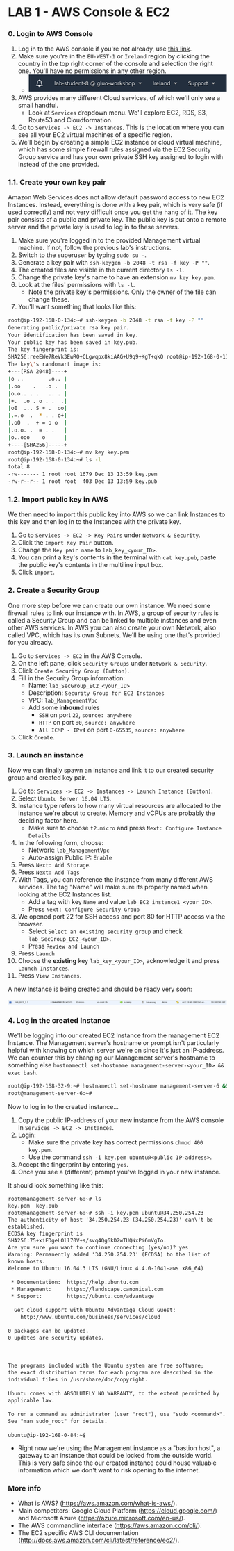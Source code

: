 # **LAB 1 - AWS Console & EC2** #
### 0. Login to AWS Console ###

1. Log in to the AWS console if you're not already, use [this link](https://gluo-workshop.signin.aws.amazon.com/console).
1. Make sure you're in the `EU-WEST-1` or `Ireland` region by clicking the country in the top right corner of the console and selection the right one. You'll have no permissions in any other region.
    * ![](../Images/RegionSelection.png?raw=true)
1. AWS provides many different Cloud services, of which we'll only see a small handful.
    * Look at `Services` dropdown menu. We'll explore EC2, RDS, S3, Route53 and Cloudformation.
1. Go to `Services -> EC2 -> Instances`. This is the location where you can see all your EC2 virtual machines of a specific region.
1. We'll begin by creating a simple EC2 instance or cloud virtual machine, which has some simple firewall rules assigned via the EC2 Security Group service and has your own private SSH key assigned to login with instead of the one provided.

### 1.1. Create your own key pair ###
Amazon Web Services does not allow default password access to new EC2 Instances. Instead, everything is done with a key pair, which is very safe (if used correctly) and not very difficult once you get the hang of it.
The key pair consists of a public and private key. The public key is put onto a remote server and the private key is used to log in to these servers.

1. Make sure you're logged in to the provided Management virtual machine. If not, follow the previous lab's instructions.
1. Switch to the superuser by typing `sudo su -`.
1. Generate a key pair with `ssh-keygen -b 2048 -t rsa -f key -P ""`.
1. The created files are visible in the current directory `ls -l`.
1. Change the private key's name to have an extension `mv key key.pem`.
1. Look at the files' permissions with `ls -l`.
    * Note the private key's permissions. Only the owner of the file can change these.
1. You'll want something that looks like this:

```bash
root@ip-192-168-0-134:~# ssh-keygen -b 2048 -t rsa -f key -P ""
Generating public/private rsa key pair.
Your identification has been saved in key.
Your public key has been saved in key.pub.
The key fingerprint is:
SHA256:reeEWe7ReVk3EwRO+CLgwqpx8kiAAG+U9q9+KgT+qkQ root@ip-192-168-0-134
The key\'s randomart image is:
+---[RSA 2048]----+
|o ..        .o.. |
|.oo    .   .o .  |
|o.o.. . .   .. . |
|+.  .o . o . .  .|
|oE  ... S + .  oo|
|.=.o  .  * . . o+|
|.oO  .  + = o o  |
|.o.o. .  = . .   |
|o..ooo    o      |
+----[SHA256]-----+
root@ip-192-168-0-134:~# mv key key.pem
root@ip-192-168-0-134:~# ls -l
total 8
-rw------- 1 root root 1679 Dec 13 13:59 key.pem
-rw-r--r-- 1 root root  403 Dec 13 13:59 key.pub
```

### 1.2. Import public key in AWS ###
We then need to import this public key into AWS so we can link Instances to this key and then log in to the Instances with the private key.

1. Go to `Services -> EC2 -> Key Pairs` under `Network & Security`.
1. Click the `Import Key Pair` button.
1. Change the `Key pair name` to `lab_key_<your_ID>`.
1. You can print a key's contents in the terminal with `cat key.pub`, paste the public key's contents in the multiline input box.
1. Click `Import`.

### 2. Create a Security Group ###
One more step before we can create our own instance. We need some firewall rules to link our instance with. In AWS, a group of security rules is called a Security Group and can be linked to multiple instances and even other AWS services. In AWS you can also create your own Network, also called VPC, which has its own Subnets. We'll be using one that's provided for you already.

1. Go to `Services -> EC2` in the AWS Console.
1. On the left pane, click `Security Groups` under `Network & Security`.
1. Click `Create Security Group (Button)`.
1. Fill in the Security Group information:
    * Name: `lab_SecGroup_EC2_<your_ID>`
    * Description: `Security Group for EC2 Instances`
    * VPC: `lab_ManagementVpc`
    * Add some **inbound** rules
        * `SSH` on port `22`, `source: anywhere`
        * `HTTP` on port `80`, `source: anywhere`
        * `All ICMP - IPv4` on port `0-65535`, `source: anywhere`
1. Click `Create`.

### 3. Launch an instance ###
Now we can finally spawn an instance and link it to our created security group and created key pair.

1. Go to: `Services -> EC2 -> Instances -> Launch Instance (Button)`.
1. Select `Ubuntu Server 16.04 LTS`.
1. Instance type refers to how many virtual resources are allocated to the instance we're about to create. Memory and vCPUs are probably the deciding factor here.
    * Make sure to choose `t2.micro` and press `Next: Configure Instance Details`
1. In the following form, choose:
    * Network: `lab_ManagementVpc`
    * Auto-assign Public IP: `Enable`
1. Press `Next: Add Storage`.
1. Press `Next: Add Tags`
1. With Tags, you can reference the instance from many different AWS services. The tag "Name" will make sure its properly named when looking at the EC2 Instances list.
    * Add a tag with key `Name` and value `lab_EC2_instance1_<your_ID>`.
    * Press `Next: Configure Security Group`
1. We opened port 22 for SSH access and port 80 for HTTP access via the browser.
    * Select `Select an existing security group` and check `lab_SecGroup_EC2_<your_ID>`.
    * Press `Review and Launch`
1. Press `Launch`
1. Choose the **existing** key `lab_key_<your_ID>`, acknowledge it and press `Launch Instances`.
1. Press `View Instances`.

A new Instance is being created and should be ready very soon:

![](../Images/EC2InstanceRecord.png?raw=true)

### 4. Log in the created Instance ###
We'll be logging into our created EC2 Instance from the management EC2 Instance. 
The Management server's hostname or prompt isn't particularly helpful with knowing on which server we're on since it's just an IP-address. We can counter this by changing our Management server's hostname to something else `hostnamectl set-hostname management-server-<your_ID> && exec bash`.

```bash
root@ip-192-168-32-9:~# hostnamectl set-hostname management-server-6 && exec bash
root@management-server-6:~#
```

Now to log in to the created instance...

1. Copy the public IP-address of your new instance from the AWS console in `Services -> EC2 -> Instances`.
1. Login:
    * Make sure the private key has correct permissions `chmod 400 key.pem`.
    * Use the command `ssh -i key.pem ubuntu@<public IP-address>`.
1. Accept the fingerprint by entering `yes`.
1. Once you see a (different) prompt you've logged in your new instance.

It should look something like this:

```
root@management-server-6:~# ls
key.pem  key.pub
root@management-server-6:~# ssh -i key.pem ubuntu@34.250.254.23
The authenticity of host '34.250.254.23 (34.250.254.23)' can\'t be established.
ECDSA key fingerprint is SHA256:75+xiFDgeLOll70V+s/svq4Qg6kD2wTUQNxPi6mVgTo.
Are you sure you want to continue connecting (yes/no)? yes
Warning: Permanently added '34.250.254.23' (ECDSA) to the list of known hosts.
Welcome to Ubuntu 16.04.3 LTS (GNU/Linux 4.4.0-1041-aws x86_64)

 * Documentation:  https://help.ubuntu.com
 * Management:     https://landscape.canonical.com
 * Support:        https://ubuntu.com/advantage

  Get cloud support with Ubuntu Advantage Cloud Guest:
    http://www.ubuntu.com/business/services/cloud

0 packages can be updated.
0 updates are security updates.



The programs included with the Ubuntu system are free software;
the exact distribution terms for each program are described in the
individual files in /usr/share/doc/copyright.

Ubuntu comes with ABSOLUTELY NO WARRANTY, to the extent permitted by
applicable law.

To run a command as administrator (user "root"), use "sudo <command>".
See "man sudo_root" for details.

ubuntu@ip-192-168-0-84:~$
```

* Right now we're using the Management instance as a "bastion host", a gateway to an instance that could be locked from the outside world. This is very safe since the our created instance could house valuable information which we don't want to risk opening to the internet.

### More info ###

* What is AWS? (https://aws.amazon.com/what-is-aws/).
* Main competitors: Google Cloud Platform (https://cloud.google.com/) and Microsoft Azure (https://azure.microsoft.com/en-us/).
* The AWS commandline interface (https://aws.amazon.com/cli/).
* The EC2 specific AWS CLI documentation (http://docs.aws.amazon.com/cli/latest/reference/ec2/).

